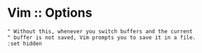 # Vim :: Options

```vim
" Without this, whenever you switch buffers and the current
" buffer is not saved, Vim prompts you to save it in a file.
:set hidden
```

